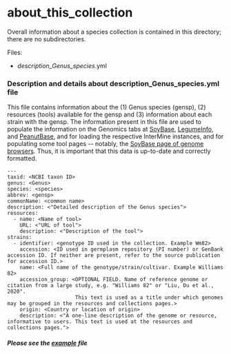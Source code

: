 # about_this_collection

Overall information about a species collection is contained in this directory; there are no subdirectories.

Files:
- _description_Genus_species_.yml

### Description and details about description_Genus_species.yml file

This file contains information about the (1) Genus species (gensp), (2) resources (tools) available for the gensp and (3) information about each strain with the gensp. The information present in this file are used to populate the information on the Genomics tabs at [SoyBase](https://www.soybase.org/resources/), [LegumeInfo](https://www.legumeinfo.org/genomics/), and [PeanutBase](https://www.peanutbase.org/genomics/), and for loading the respective InterMine instances, and for populating some tool pages -- notably, the [SoyBase page of genome browsers](https://www.soybase.org/tools/browsers/). Thus, it is important that this data is up-to-date and correctly formatted.

```
---
taxid: <NCBI taxon ID>
genus: <Genus>
species: <species>
abbrev: <gensp>
commonName: <common name>
description: <"Detailed description of the Genus species">
resources:
  - name: <Name of tool>
    URL: <"URL of tool">
    description: <"Description of the tool">
strains:
  - identifier: <genotype ID used in the collection. Example Wm82>
    accession: <ID used in germplasm repository (PI number) or GenBank accession ID. If neither are present, refer to the source publication for accession ID.>
    name: <Full name of the genotype/strain/cultivar. Example Williams 82>
    accession_group: <OPTIONAL FIELD. Name of reference genome or citation from a large study, e.g. "Williams 82" or "Liu, Du et al., 2020". 
                      This text is used as a title under which genomes may be grouped in the resources and collections pages.>
    origin: <Country or location of origin>
    description: <"A one-line description of the genome or resource, informative to users. This text is used at the resources and collections pages."> 
```
##### Please see the [example](description_Genus_species.yml) file
